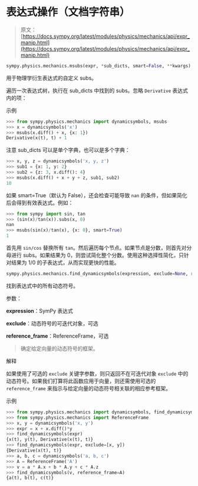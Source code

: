 # 表达式操作（文档字符串）

> 原文：[https://docs.sympy.org/latest/modules/physics/mechanics/api/expr_manip.html](https://docs.sympy.org/latest/modules/physics/mechanics/api/expr_manip.html)

```py
sympy.physics.mechanics.msubs(expr, *sub_dicts, smart=False, **kwargs)
```

用于物理学衍生表达式的自定义 subs。

遍历一次表达式树，执行在 sub_dicts 中找到的 subs。忽略 `Derivative` 表达式内的项：

示例

```py
>>> from sympy.physics.mechanics import dynamicsymbols, msubs
>>> x = dynamicsymbols('x')
>>> msubs(x.diff() + x, {x: 1})
Derivative(x(t), t) + 1 
```

注意 sub_dicts 可以是单个字典，也可以是多个字典：

```py
>>> x, y, z = dynamicsymbols('x, y, z')
>>> sub1 = {x: 1, y: 2}
>>> sub2 = {z: 3, x.diff(): 4}
>>> msubs(x.diff() + x + y + z, sub1, sub2)
10 
```

如果 smart=True（默认为 False），还会检查可能导致 `nan` 的条件，但如果简化后会得到有效表达式。例如：

```py
>>> from sympy import sin, tan
>>> (sin(x)/tan(x)).subs(x, 0)
nan
>>> msubs(sin(x)/tan(x), {x: 0}, smart=True)
1 
```

首先用 `sin/cos` 替换所有 `tan`。然后遍历每个节点。如果节点是分数，则首先对分母进行 subs。如果结果为 0，则尝试简化整个分数。使用这种选择性简化，只针对结果为 1/0 的子表达式，从而实现更快的性能。

```py
sympy.physics.mechanics.find_dynamicsymbols(expression, exclude=None, reference_frame=None)
```

找到表达式中的所有动态符号。

参数：

**expression**：SymPy 表达式

**exclude**：动态符号的可迭代对象，可选

**reference_frame**：ReferenceFrame，可选

> 确定给定向量的动态符号的框架。

解释

如果使用了可选的 `exclude` 关键字参数，则只返回不在可迭代对象 `exclude` 中的动态符号。如果我们打算将此函数应用于向量，则还需使用可选的 `reference_frame` 来指示与给定向量的动态符号相关联的相应参考框架。

示例

```py
>>> from sympy.physics.mechanics import dynamicsymbols, find_dynamicsymbols
>>> from sympy.physics.mechanics import ReferenceFrame
>>> x, y = dynamicsymbols('x, y')
>>> expr = x + x.diff()*y
>>> find_dynamicsymbols(expr)
{x(t), y(t), Derivative(x(t), t)}
>>> find_dynamicsymbols(expr, exclude=[x, y])
{Derivative(x(t), t)}
>>> a, b, c = dynamicsymbols('a, b, c')
>>> A = ReferenceFrame('A')
>>> v = a * A.x + b * A.y + c * A.z
>>> find_dynamicsymbols(v, reference_frame=A)
{a(t), b(t), c(t)} 
```
